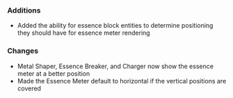 ### Additions
- Added the ability for essence block entities to determine positioning they should have for essence meter rendering

### Changes
- Metal Shaper, Essence Breaker, and Charger now show the essence meter at a better position
- Made the Essence Meter default to horizontal if the vertical positions are covered
